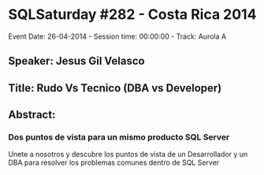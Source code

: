 # SQLSaturday #282 - Costa Rica 2014
Event Date: 26-04-2014 - Session time: 00:00:00 - Track: Aurola A
## Speaker: Jesus Gil Velasco
## Title: Rudo Vs Tecnico (DBA vs Developer)
## Abstract:
### Dos puntos de vista para un mismo producto SQL Server
Unete a nosotros y descubre los puntos de vista de un Desarrollador y un DBA para resolver los problemas comunes dentro de SQL Server
